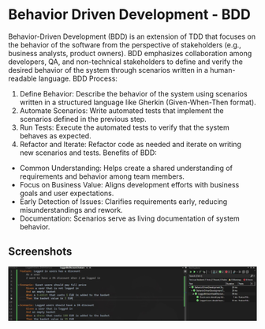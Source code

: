 
# Behavior Driven Development - BDD

Behavior-Driven Development (BDD) is an extension of TDD that focuses on the behavior of the software from the perspective of stakeholders (e.g., business analysts, product owners). BDD emphasizes collaboration among developers, QA, and non-technical stakeholders to define and verify the desired behavior of the system through scenarios written in a human-readable language.
BDD Process:
1.	Define Behavior: Describe the behavior of the system using scenarios written in a structured language like Gherkin (Given-When-Then format).
2.	Automate Scenarios: Write automated tests that implement the scenarios defined in the previous step.
3.	Run Tests: Execute the automated tests to verify that the system behaves as expected.
4.	Refactor and Iterate: Refactor code as needed and iterate on writing new scenarios and tests.
Benefits of BDD:
* Common Understanding: Helps create a shared understanding of requirements and behavior among team members.
* Focus on Business Value: Aligns development efforts with business goals and user expectations.
* Early Detection of Issues: Clarifies requirements early, reducing misunderstandings and rework.
* Documentation: Scenarios serve as living documentation of system behavior.



## Screenshots

![Test Screenshot](/DDD-test.jpg?raw=true "Optional Title")